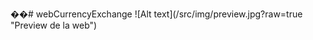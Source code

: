 ��#   w e b C u r r e n c y E x c h a n g e 
 
 
 
 ! [ A l t   t e x t ] ( / s r c / i m g / p r e v i e w . j p g ? r a w = t r u e   " P r e v i e w   d e   l a   w e b " ) 
